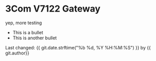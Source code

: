 # 3Com V7122 Gateway

yep, more testing

- This is a bullet
- This is another bullet

Last changed: {{ git.date.strftime("%b %d, %Y %H:%M:%S") }} by {{ git.author}}
